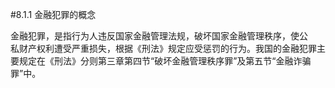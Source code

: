 #8.1.1 金融犯罪的概念
<p>金融犯罪，是指行为人违反国家金融管理法规，破坏国家金融管理秩序，使公<br />
      私财产权利遭受严重损失，根据《刑法》规定应受惩罚的行为。我国的金融犯罪主<br />
      要规定在《刑法》分则第三章第四节“破坏金融管理秩序罪”及第五节“金融诈骗<br />
      罪”中。<br />
      <br />
    </p>